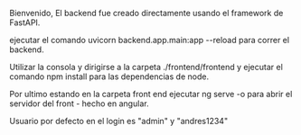 Bienvenido, El backend fue creado directamente usando el framework de FastAPI.

ejecutar el comando uvicorn backend.app.main:app --reload para correr el backend.

Utilizar la consola y dirigirse a la carpeta ./frontend/frontend y ejecutar el comando npm install para las dependencias de node.

Por ultimo estando en la carpeta front end ejecutar ng serve -o para abrir el servidor del front - hecho en angular.

Usuario por defecto en el login es "admin" y "andres1234"
